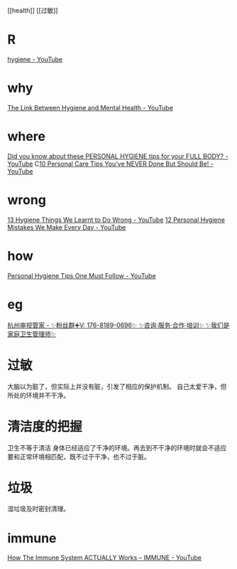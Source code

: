 [[health]]
[[过敏]]
# R
[hygiene - YouTube](https://www.youtube.com/results?search_query=hygiene)

# why
[The Link Between Hygiene and Mental Health - YouTube](https://www.youtube.com/watch?v=jLmN0ts0k4o)
# where
[Did you know about these PERSONAL HYGIENE tips for your FULL BODY? - YouTube](https://www.youtube.com/watch?v=ogUlkH75ERw)
C[10 Personal Care Tips You’ve NEVER Done But Should Be! - YouTube](https://www.youtube.com/watch?v=9ESDjgCS8bg)
# wrong
[13 Hygiene Things We Learnt to Do Wrong - YouTube](https://www.youtube.com/watch?v=WMuAcGV8TJw)
[12 Personal Hygiene Mistakes We Make Every Day - YouTube](https://www.youtube.com/watch?v=iXWbecngX7c)
# how
[Personal Hygiene Tips One Must Follow - YouTube](https://www.youtube.com/watch?v=8oQZZPyMg3s)
# eg
[杭州审视管家 - ✨粉丝群➕V: 176-8189-0696✨ ✨咨询·服务·合作·培训✨ ✨我们是 家庭卫生管理师✨](https://space.bilibili.com/1290034939)
# 过敏
大脑以为脏了，但实际上并没有脏，引发了相应的保护机制。
自己太爱干净，但所处的环境并不干净。

# 清洁度的把握
卫生不等于清洁
身体已经适应了干净的环境。再去到不干净的环境时就会不适应
要和正常环境相匹配，既不过于干净，也不过于脏。

# 垃圾
湿垃圾及时密封清理。
# immune
[How The Immune System ACTUALLY Works – IMMUNE - YouTube](https://www.youtube.com/watch?v=lXfEK8G8CUI)